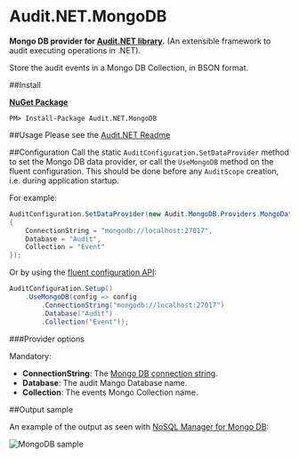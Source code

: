 # Audit.NET.MongoDB
**Mongo DB provider for [Audit.NET library](https://github.com/thepirat000/Audit.NET).** (An extensible framework to audit executing operations in .NET).

Store the audit events in a Mongo DB Collection, in BSON format.

##Install

**[NuGet Package](https://www.nuget.org/packages/Audit.NET.MongoDB/)**
```
PM> Install-Package Audit.NET.MongoDB
```

##Usage
Please see the [Audit.NET Readme](https://github.com/thepirat000/Audit.NET#usage)

##Configuration
Call the static `AuditConfiguration.SetDataProvider` method to set the Mongo DB data provider, or call the `UseMongoDB` method on the fluent configuration. This should be done before any `AuditScope` creation, i.e. during application startup.

For example:
```c#
AuditConfiguration.SetDataProvider(new Audit.MongoDB.Providers.MongoDataProvider()
{
    ConnectionString = "mongodb://localhost:27017",
    Database = "Audit",
    Collection = "Event"
});
```

Or by using the [fluent configuration API](https://github.com/thepirat000/Audit.NET#configuration-fluent-api):
```c#
AuditConfiguration.Setup()
    .UseMongoDB(config => config
        .ConnectionString("mongodb://localhost:27017")
        .Database("Audit")
        .Collection("Event"));
```

###Provider options

Mandatory:
- **ConnectionString**: The [Mongo DB connection string](http://mongodb.github.io/mongo-csharp-driver/2.0/reference/driver/connecting/).
- **Database**: The audit Mango Database name.
- **Collection**: The events Mongo Collection name.

##Output sample

An example of the output as seen with [NoSQL Manager for Mongo DB](http://www.mongodbmanager.com/):

![MongoDB sample](http://i.imgur.com/jyYOypX.png)
